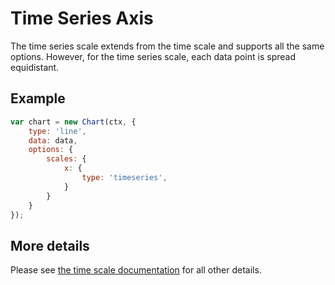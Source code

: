 # Time Series Axis

The time series scale extends from the time scale and supports all the same options. However, for the time series scale, each data point is spread equidistant.

## Example

```javascript
var chart = new Chart(ctx, {
    type: 'line',
    data: data,
    options: {
        scales: {
            x: {
                type: 'timeseries',
            }
        }
    }
});
```

## More details

Please see [the time scale documentation](./time.md) for all other details.
